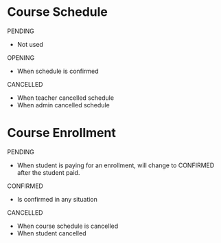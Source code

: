 
Course Schedule
==========

PENDING

 * Not used

OPENING

 * When schedule is confirmed

CANCELLED

 * When teacher cancelled schedule
 * When admin cancelled schedule

Course Enrollment
==========

PENDING

 * When student is paying for an enrollment, will change to CONFIRMED after the student paid.

CONFIRMED

 * Is confirmed in any situation

CANCELLED

 * When course schedule is cancelled
 * When student cancelled
